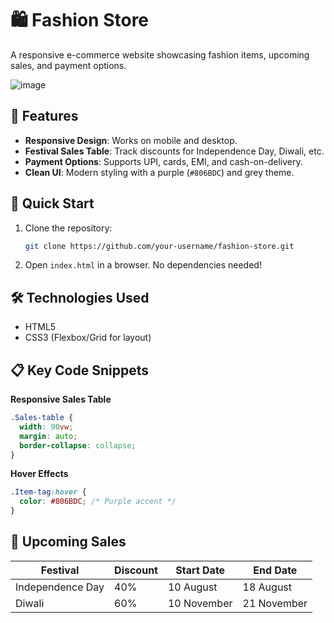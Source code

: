 # 🛍️ Fashion Store

A responsive e-commerce website showcasing fashion items, upcoming sales, and payment options.

![image](https://github.com/user-attachments/assets/27ad3843-f707-4f07-ad49-53512f0d23b5)


## 🌟 Features
- **Responsive Design**: Works on mobile and desktop.
- **Festival Sales Table**: Track discounts for Independence Day, Diwali, etc.
- **Payment Options**: Supports UPI, cards, EMI, and cash-on-delivery.
- **Clean UI**: Modern styling with a purple (`#806BDC`) and grey theme.

## 🚀 Quick Start
1. Clone the repository:
   ```bash
   git clone https://github.com/your-username/fashion-store.git
   ```
2. Open `index.html` in a browser. No dependencies needed!

## 🛠️ Technologies Used
- HTML5
- CSS3 (Flexbox/Grid for layout)

## 📋 Key Code Snippets
**Responsive Sales Table**  
```css
.Sales-table {
  width: 90vw;
  margin: auto;
  border-collapse: collapse;
}
```

**Hover Effects**  
```css
.Item-tag:hover {
  color: #806BDC; /* Purple accent */
}
```

## 📅 Upcoming Sales
| Festival          | Discount | Start Date  | End Date    |
|-------------------|----------|-------------|-------------|
| Independence Day  | 40%      | 10 August   | 18 August   |
| Diwali            | 60%      | 10 November | 21 November |

